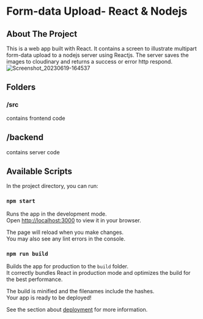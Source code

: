 # Form-data Upload- React & Nodejs


## About The Project
This is a web app built with React. It contains a screen to illustrate multipart form-data upload to a nodejs server using Reactjs. The server saves the images to cloudinary and returns a success or error http respond. 
![Screenshot_20230619-164537](https://github.com/Johny-Kym/form-data/assets/43905793/d80ac0f2-1afe-4881-a709-ab7d54b4935a)


## Folders
### /src
contains frontend code
## /backend
contains server code
## Available Scripts

In the project directory, you can run:

### `npm start`

Runs the app in the development mode.\
Open [http://localhost:3000](http://localhost:3000) to view it in your browser.

The page will reload when you make changes.\
You may also see any lint errors in the console.

### `npm run build`

Builds the app for production to the `build` folder.\
It correctly bundles React in production mode and optimizes the build for the best performance.

The build is minified and the filenames include the hashes.\
Your app is ready to be deployed!

See the section about [deployment](https://facebook.github.io/create-react-app/docs/deployment) for more information.


